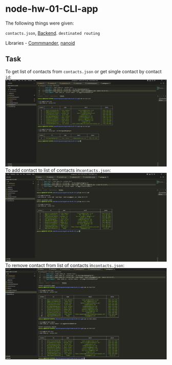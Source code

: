 # node-hw-01-CLI-app

The following things were given:

`contacts.json`, [Backend](https://connections-api.herokuapp.com/docs/). `destinated routing`

Libraries - [Commmander](https://www.npmjs.com/package/commander), [nanoid](https://www.npmjs.com/package/nanoid)

## Task

To get list of contacts from `contacts.json` or get single contact by contact `id`:
![Test of List and Get](./pic/testListGet.jpg)
To add contact to list of contacts in`contacts.json`:
![Test of Add](./pic/testAdd.jpg)
To remove contact from list of contacts in`contacts.json`:
![Test of Add](./pic/testListRemoveList.jpg)